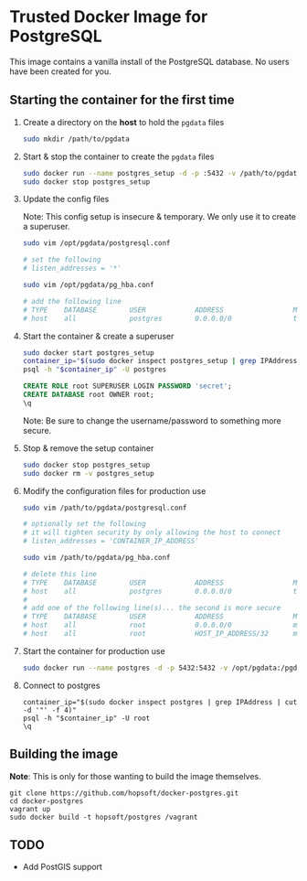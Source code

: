 # Trusted Docker Image for PostgreSQL

This image contains a vanilla install of the PostgreSQL database.
No users have been created for you.

## Starting the container for the first time

1. Create a directory on the __host__ to hold the `pgdata` files

    ```sh
    sudo mkdir /path/to/pgdata
    ```

1. Start & stop the container to create the `pgdata` files

    ```sh
    sudo docker run --name postgres_setup -d -p :5432 -v /path/to/pgdata:/pgdata hopsoft/postgres:9.3
    sudo docker stop postgres_setup
    ```

1. Update the config files

   Note: This config setup is insecure & temporary. We only use it to create a superuser.

    ```sh
    sudo vim /opt/pgdata/postgresql.conf

    # set the following
    # listen_addresses = '*'
    ```

    ```sh
    sudo vim /opt/pgdata/pg_hba.conf

    # add the following line
    # TYPE    DATABASE        USER            ADDRESS                 METHOD
    # host    all             postgres        0.0.0.0/0               trust
    ```

1. Start the container & create a superuser

    ```sh
    sudo docker start postgres_setup
    container_ip="$(sudo docker inspect postgres_setup | grep IPAddress | cut -d '"' -f 4)"
    psql -h "$container_ip" -U postgres
    ```

    ```sql
    CREATE ROLE root SUPERUSER LOGIN PASSWORD 'secret';
    CREATE DATABASE root OWNER root;
    \q
    ```

   Note: Be sure to change the username/password to something more secure.

1. Stop & remove the setup container

    ```sh
    sudo docker stop postgres_setup
    sudo docker rm -v postgres_setup
    ```

1. Modify the configuration files for production use

    ```sh
    sudo vim /path/to/pgdata/postgresql.conf

    # optionally set the following
    # it will tighten security by only allowing the host to connect
    # listen_addresses = 'CONTAINER_IP_ADDRESS'
    ```

    ```sh
    sudo vim /path/to/pgdata/pg_hba.conf

    # delete this line
    # TYPE    DATABASE        USER            ADDRESS                 METHOD
    # host    all             postgres        0.0.0.0/0               trust
    #
    # add one of the following line(s)... the second is more secure
    # TYPE    DATABASE        USER            ADDRESS                 METHOD
    # host    all             root            0.0.0.0/0               md5
    # host    all             root            HOST_IP_ADDRESS/32      md5
    ```

1. Start the container for production use

    ```sh
    sudo docker run --name postgres -d -p 5432:5432 -v /opt/pgdata:/pgdata hopsoft/postgres:9.3
    ```

1. Connect to postgres

    ```
    container_ip="$(sudo docker inspect postgres | grep IPAddress | cut -d '"' -f 4)"
    psql -h "$container_ip" -U root
    \q
    ```

## Building the image

__Note__: This is only for those wanting to build the image themselves.

```
git clone https://github.com/hopsoft/docker-postgres.git
cd docker-postgres
vagrant up
sudo docker build -t hopsoft/postgres /vagrant
```

## TODO

- Add PostGIS support
